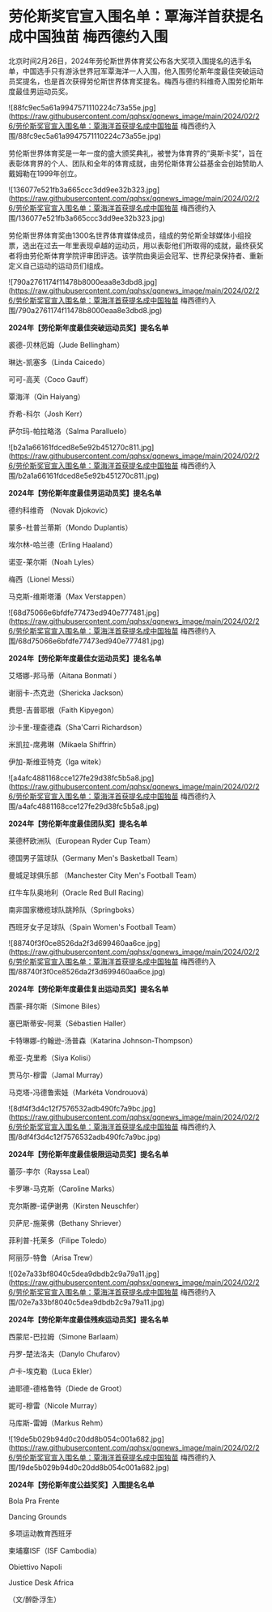 # 劳伦斯奖官宣入围名单：覃海洋首获提名成中国独苗 梅西德约入围

北京时间2月26日，2024年劳伦斯世界体育奖公布各大奖项入围提名的选手名单，中国选手只有游泳世界冠军覃海洋一人入围，他入围劳伦斯年度最佳突破运动员奖提名，也是首次获得劳伦斯世界体育奖提名。梅西与德约科维奇入围劳伦斯年度最佳男运动员奖。

![88fc9ec5a61a9947571110224c73a55e.jpg](https://raw.githubusercontent.com/qqhsx/qqnews_image/main/2024/02/26/劳伦斯奖官宣入围名单：覃海洋首获提名成中国独苗 梅西德约入围/88fc9ec5a61a9947571110224c73a55e.jpg)

劳伦斯世界体育奖是一年一度的盛大颁奖典礼，被誉为体育界的“奥斯卡奖”，旨在表彰体育界的个人、团队和全年的体育成就，由劳伦斯体育公益基金会创始赞助人戴姆勒在1999年创立。

![136077e521fb3a665ccc3dd9ee32b323.jpg](https://raw.githubusercontent.com/qqhsx/qqnews_image/main/2024/02/26/劳伦斯奖官宣入围名单：覃海洋首获提名成中国独苗 梅西德约入围/136077e521fb3a665ccc3dd9ee32b323.jpg)

劳伦斯世界体育奖由1300名世界体育媒体成员，组成的劳伦斯全球媒体小组投票，选出在过去一年里表现卓越的运动员，用以表彰他们所取得的成就，最终获奖者将由劳伦斯体育学院评审团评选。该学院由奥运会冠军、世界纪录保持者、重新定义自己运动的运动员们组成。

![790a2761174f11478b8000eaa8e3dbd8.jpg](https://raw.githubusercontent.com/qqhsx/qqnews_image/main/2024/02/26/劳伦斯奖官宣入围名单：覃海洋首获提名成中国独苗 梅西德约入围/790a2761174f11478b8000eaa8e3dbd8.jpg)

**2024年【劳伦斯年度最佳突破运动员奖】提名名单**

裘德-贝林厄姆（Jude Bellingham）

琳达-凯塞多（Linda Caicedo）

可可-高芙（Coco Gauff）

覃海洋（Qin Haiyang）

乔希-科尔（Josh Kerr）

萨尔玛-帕拉略洛（Salma Paralluelo）

![b2a1a66161fdced8e5e92b451270c811.jpg](https://raw.githubusercontent.com/qqhsx/qqnews_image/main/2024/02/26/劳伦斯奖官宣入围名单：覃海洋首获提名成中国独苗 梅西德约入围/b2a1a66161fdced8e5e92b451270c811.jpg)

**2024年【劳伦斯年度最佳男运动员奖】提名名单**

德约科维奇 （Novak Djokovic）

蒙多-杜普兰蒂斯（Mondo Duplantis）

埃尔林-哈兰德（Erling Haaland）

诺亚-莱尔斯（Noah Lyles）

梅西（Lionel Messi）

马克斯-维斯塔潘（Max Verstappen）

![68d75066e6bfdfe77473ed940e777481.jpg](https://raw.githubusercontent.com/qqhsx/qqnews_image/main/2024/02/26/劳伦斯奖官宣入围名单：覃海洋首获提名成中国独苗 梅西德约入围/68d75066e6bfdfe77473ed940e777481.jpg)

**2024年【劳伦斯年度最佳女运动员奖】提名名单**

艾塔娜-邦马蒂（Aitana Bonmatí ）

谢丽卡-杰克逊（Shericka Jackson）

费思-吉普耶根（Faith Kipyegon）

沙卡里-理查德森（Sha'Carri Richardson）

米凯拉-席弗琳（Mikaela Shiffrin）

伊加-斯维亚特克（Iga witek）

![a4afc4881168cce127fe29d38fc5b5a8.jpg](https://raw.githubusercontent.com/qqhsx/qqnews_image/main/2024/02/26/劳伦斯奖官宣入围名单：覃海洋首获提名成中国独苗 梅西德约入围/a4afc4881168cce127fe29d38fc5b5a8.jpg)

**2024年【劳伦斯年度最佳团队奖】提名名单**

莱德杯欧洲队（European Ryder Cup Team）

德国男子篮球队（Germany Men's Basketball Team）

曼城足球俱乐部 （Manchester City Men's Football Team）

红牛车队奥地利（Oracle Red Bull Racing）

南非国家橄榄球队跳羚队（Springboks）

西班牙女子足球队（Spain Women's Football Team）

![88740f3f0ce8526da2f3d699460aa6ce.jpg](https://raw.githubusercontent.com/qqhsx/qqnews_image/main/2024/02/26/劳伦斯奖官宣入围名单：覃海洋首获提名成中国独苗 梅西德约入围/88740f3f0ce8526da2f3d699460aa6ce.jpg)

**2024年【劳伦斯年度最佳复出运动员奖】提名名单**

西蒙-拜尔斯（Simone Biles）

塞巴斯蒂安-阿莱（Sébastien Haller）

卡特琳娜-约翰逊-汤普森（Katarina Johnson-Thompson）

希亚-克里希（Siya Kolisi）

贾马尔-穆雷（Jamal Murray）

马克塔-冯德鲁索娃（Markéta Vondrouová）

![8df4f3d4c12f7576532adb490fc7a9bc.jpg](https://raw.githubusercontent.com/qqhsx/qqnews_image/main/2024/02/26/劳伦斯奖官宣入围名单：覃海洋首获提名成中国独苗 梅西德约入围/8df4f3d4c12f7576532adb490fc7a9bc.jpg)

**2024年【劳伦斯年度最佳极限运动员奖】提名名单**

蕾莎-李尔（Rayssa Leal）

卡罗琳-马克斯（Caroline Marks）

克尔斯滕-诺伊谢弗（Kirsten Neuschfer）

贝萨尼-施莱佛（Bethany Shriever）

菲利普-托莱多（Filipe Toledo）

阿丽莎-特鲁（Arisa Trew）

![02e7a33bf8040c5dea9dbdb2c9a79a11.jpg](https://raw.githubusercontent.com/qqhsx/qqnews_image/main/2024/02/26/劳伦斯奖官宣入围名单：覃海洋首获提名成中国独苗 梅西德约入围/02e7a33bf8040c5dea9dbdb2c9a79a11.jpg)

**2024年【劳伦斯年度最佳残疾运动员奖】提名名单**

西蒙尼-巴拉姆（Simone Barlaam）

丹罗-楚法洛夫（Danylo Chufarov）

卢卡-埃克勒（Luca Ekler）

迪耶德-德格鲁特（Diede de Groot）

妮可-穆雷（Nicole Murray）

马库斯-雷姆（Markus Rehm）

![19de5b029b94d0c20dd8b054c001a682.jpg](https://raw.githubusercontent.com/qqhsx/qqnews_image/main/2024/02/26/劳伦斯奖官宣入围名单：覃海洋首获提名成中国独苗 梅西德约入围/19de5b029b94d0c20dd8b054c001a682.jpg)

**2024年【劳伦斯年度公益奖奖】入围提名名单**

Bola Pra Frente

Dancing Grounds

多项运动教育西班牙

柬埔寨ISF（ISF Cambodia）

Obiettivo Napoli

Justice Desk Africa

（文/醉卧浮生）

